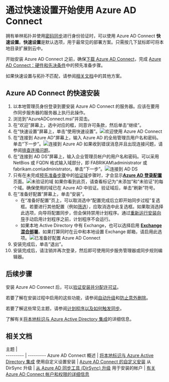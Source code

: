 <properties
	pageTitle="Azure AD Connect：开始使用快速设置 | Azure"
	description="了解如何下载、安装和运行 Azure AD Connect 的设置向导。"
	services="active-directory"
	documentationCenter=""
	authors="andkjell"
	manager="femila"
	editor="curtand"/>  


<tags
	ms.service="active-directory"
	ms.workload="identity"
	ms.tgt_pltfrm="na"
	ms.devlang="na"
	ms.topic="get-started-article"
	ms.date="09/13/2016"
	ms.author="billmath;andkjell"
	wacn.date="01/03/2017"/>  


# 通过快速设置开始使用 Azure AD Connect
拥有单林拓扑并使用[密码同步](/documentation/articles/active-directory-aadconnectsync-implement-password-synchronization/)进行身份验证时，可以使用 Azure AD Connect **快速设置**。**快速设置**是默认选项，用于最常见的部署方案。只需按几下鼠标即可将本地目录扩展到云中。

开始安装 Azure AD Connect 之前，确保[下载 Azure AD Connect](http://go.microsoft.com/fwlink/?LinkId=615771)，完成 [Azure AD Connect：硬件和先决条件](/documentation/articles/active-directory-aadconnect-prerequisites/)中的预先准备步骤。

如果快速设置与拓扑不匹配，请参阅[相关文档](#related-documentation)中的其他方案。

## Azure AD Connect 的快速安装

1. 以本地管理员身份登录到要安装 Azure AD Connect 的服务器。应该在要用作同步服务器的服务器上执行此操作。
2. 浏览到“AzureADConnect.msi”并双击。
3. 在“欢迎”屏幕上，选中对应的框，同意许可条款，然后单击“继续”。
4. 在“快速设置”屏幕上，单击“使用快速设置”。![欢迎使用 Azure AD Connect](./media/active-directory-aadconnect-get-started-express/express.png)
5. 在“连接到 Azure AD”屏幕上，输入 Azure AD 的全局管理员用户名和密码。单击“下一步”。![连接到 Azure AD](./media/active-directory-aadconnect-get-started-express/connectaad.png) 如果收到错误消息并且出现连接问题，请参阅[排查连接问题](/documentation/articles/active-directory-aadconnect-troubleshoot-connectivity/)。
6. 在“连接到 AD DS”屏幕上，输入企业管理员帐户的用户名和密码。可以采用 NetBios 或 FQDN 格式输入域部分，即 FABRIKAM\\administrator 或 fabrikam.com\\administrator。单击“下一步”。![连接到 AD DS](./media/active-directory-aadconnect-get-started-express/connectad.png)
7. 只有在未完成[预先准备步骤](/documentation/articles/active-directory-aadconnect-prerequisites/)中的[验证域](/documentation/articles/active-directory-add-domain/)步骤时，才会显示[**Azure AD 登录配置**](/documentation/articles/active-directory-aadconnect-user-signin/#azure-ad-sign-in-configuration/)页面。![未验证的域](./media/active-directory-aadconnect-get-started-express/unverifieddomain.png) 如果你看到此页，请查看标记为“未添加”和“未验证”的每个域。确保使用的域已在 Azure AD 中验证。验证域后，单击“刷新”符号。
8. 在“准备好配置”屏幕上，单击“安装”。
	- 在“准备好配置”页上，可以取消选中“配置完成后立即开始同步过程”复选框。若要进行其他配置（例如[筛选](/documentation/articles/active-directory-aadconnectsync-configure-filtering/)），应取消选中此复选框。如果取消选择此选项，向导将配置同步，但会保持禁用计划程序。通过[重新运行安装向导](/documentation/articles/active-directory-aadconnectsync-installation-wizard/)手动启用计划程序之前，计划程序不会运行。
	- 如果本地 Active Directory 中有 Exchange，也可以选择启用 [**Exchange 混合部署**](https://technet.microsoft.com/zh-cn/library/jj200581.aspx)。如果打算同时在云中和本地设置 Exchange 邮箱，请启用此选项。![已准备好配置 Azure AD Connect](./media/active-directory-aadconnect-get-started-express/readytoconfigure.png)
9. 安装完成后，单击“退出”。
10. 安装完成后，请注销并再次登录，然后即可使用同步服务管理器或同步规则编辑器。

## 后续步骤
安装 Azure AD Connect 后，可以[验证安装并分配许可证](/documentation/articles/active-directory-aadconnect-whats-next/)。

若要了解在安装过程中启用的这些功能，请参阅[自动升级](/documentation/articles/active-directory-aadconnect-feature-automatic-upgrade/)和[防止意外删除](/documentation/articles/active-directory-aadconnectsync-feature-prevent-accidental-deletes/)。

若要了解这些常见主题，请参阅[计划程序以及如何触发同步](/documentation/articles/active-directory-aadconnectsync-feature-scheduler/)。

了解有关[将本地标识与 Azure Active Directory 集成](/documentation/articles/active-directory-aadconnect/)的详细信息。

## 相关文档

主题 |  
--------- | ---------
Azure AD Connect 概述 | [将本地标识与 Azure Active Directory 集成](/documentation/articles/active-directory-aadconnect/)
使用自定义设置安装 | [Azure AD Connect 的自定义安装](/documentation/articles/active-directory-aadconnect-get-started-custom/)
从 DirSync 升级 | [从 Azure AD 同步工具 (DirSync) 升级](/documentation/articles/active-directory-aadconnect-dirsync-upgrade-get-started/)
用于安装的帐户 | [有关 Azure AD Connect 帐户和权限的详细信息](/documentation/articles/active-directory-aadconnect-accounts-permissions/)

<!---HONumber=Mooncake_Quality_Review_1230_2016-->